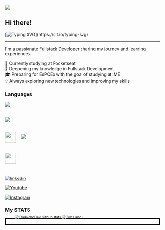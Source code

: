 
  <img src="https://camo.githubusercontent.com/842eb8f0d6467a2a32c9f890c991b900568eee441d1d09681d58b21148b6db3c/68747470733a2f2f63617073756c652d72656e6465722e76657263656c2e6170702f6170693f747970653d776176696e6726636f6c6f723d464630303030266865696768743d3132302673656374696f6e3d686561646572"></img>
  
  
  ##  Hi there!
    

  
  [![Typing SVG](https://readme-typing-svg.demolab.com?font=Fira+Code&pause=1000&color=F70000&width=435&lines=Hello+there+%F0%9F%A5%B7!;I'm+fullstack+Developer.;Welcome+to+my+profile!)](https://git.io/typing-svg)


<hr>
I'm a passionate Fullstack Developer sharing my journey and learning experiences.

🚀 Currently studying at Rocketseat</br>
🎯 Deepening my knowledge in Fullstack Development</br>
🎓 Preparing for EsPCEx with the goal of studying at IME</br>
💡 Always exploring new technologies and improving my skills</br>



### Languages

<div style="display: flex; gap: 1rem; align-items: center;">
  <div style="display: flex; flex-direction: column; gap: 0.5rem;">
    <img src="https://img.shields.io/badge/HTML5-E34F26?style=for-the-badge&logo=html5&logoColor=white"></br>
    <img src="https://img.shields.io/badge/CSS3-1572B6?style=for-the-badge&logo=css3&logoColor=white"></br>
    <img src="https://img.shields.io/badge/JavaScript-F7DF1E?style=for-the-badge&logo=javascript&logoColor=black" style="height: 35px;"></br>
    <img src="https://img.shields.io/badge/Python-14354C?style=for-the-badge&logo=python&logoColor=white" style="height: 35px;"></br>
  </div>
  <div>
    <img src="[[https://i.pinimg.com/originals/ca/f0/98/caf098ae5c931ac7bae95f09671dbf17.gif]](https://i.pinimg.com/originals/34/3a/2d/343a2dee7c7898eceec0cd1edfed7451.gif)">
  </div>
</div>



[![linkedin](https://img.shields.io/badge/LinkedIn-0077B5?style=for-the-badge&logo=linkedin&logoColor=white)](https://www.linkedin.com/in/pedro-davi-vital-da-silva-david-251431352/)

[![Youtube](https://img.shields.io/badge/YouTube-FF0000?style=for-the-badge&logo=youtube&logoColor=white)]()

[![Instagram](https://img.shields.io/badge/Instagram-E4405F?style=for-the-badge&logo=instagram&logoColor=white)]()




<h3>My STATS</h3>

<div style="display: flex; gap: ; border: solid;">
  <nav style="scale: 0.8; margin-top: -28px">

  ![ThePedroDev Github stats](https://github-readme-stats.vercel.app/api?username=thepedrodev&show_icons=true&theme=radical)
  [![Top Langs](https://github-readme-stats.vercel.app/api/top-langs/?username=thepedrodev&layout=donut)](https://github.com/thepedrodev/github-readme-stats)
  </nav>
  
  <nav>
        <img src="https://i.pinimg.com/originals/9f/cd/84/9fcd84b967950b3b967575be22de7e1f.gif" alt="">
  </nav>
</div>
